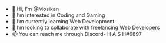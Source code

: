 - 👋 Hi, I’m @Mosikan
- 👀 I’m interested in Coding and Gaming
- 🌱 I’m currently learning Web Development
- 💞️ I’m looking to collaborate with freelancing Web Developers
- 📫 You can reach me through Discord- H A S H#6897

